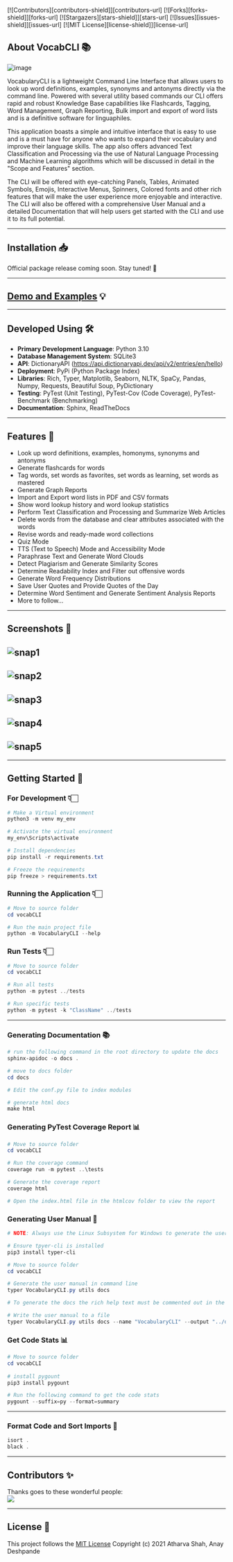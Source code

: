 [![Contributors][contributors-shield]][contributors-url]
[![Forks][forks-shield]][forks-url]
[![Stargazers][stars-shield]][stars-url]
[![Issues][issues-shield]][issues-url]
[![MIT License][license-shield]][license-url]

## About VocabCLI 📚

![image](https://user-images.githubusercontent.com/68660002/207532026-a82ce199-51b8-4d11-8efd-01e37ec5564f.png)

VocabularyCLI is a lightweight Command Line Interface that allows users to look up word definitions, examples, synonyms and antonyms directly via the command line. Powered with several utility based commands our CLI offers rapid and robust Knowledge Base capabilities like Flashcards, Tagging, Word Management, Graph Reporting, Bulk import and export of word lists and is a definitive software for linguaphiles.

This application boasts a simple and intuitive interface that is easy to use and is a must have for anyone who wants to expand their vocabulary and improve their language skills. The app also offers advanced Text Classification and Processing via the use of Natural Language Processing and Machine Learning algorithms which will be discussed in detail in the "Scope and Features" section.

The CLI will be offered with eye-catching Panels, Tables, Animated Symbols, Emojis, Interactive Menus, Spinners, Colored fonts and other rich features that will make the user experience more enjoyable and interactive. The CLI will also be offered with a comprehensive User Manual and a detailed Documentation that will help users get started with the CLI and use it to its full potential.

---

## Installation 📥

Official package release coming soon. Stay tuned! 🚧
<!-- ```powershell

# Install the package from PyPi
pip3 install vocabcli

# Upgrade the package
pip3 install --upgrade vocabcli

# Uninstallation
pip3 uninstall vocabcli
``` -->

---

## [Demo and Examples](https://vocabcli.github.io/demo) 💡

---

## Developed Using 🛠

- **Primary Development Language**: Python 3.10
- **Database Management System**: SQLite3
- **API**: DictionaryAPI (<https://api.dictionaryapi.dev/api/v2/entries/en/hello>)
- **Deployment**: PyPi (Python Package Index)
- **Libraries**: Rich, Typer, Matplotlib, Seaborn, NLTK, SpaCy, Pandas, Numpy, Requests, Beautiful Soup, PyDictionary
- **Testing**: PyTest (Unit Testing), PyTest-Cov (Code Coverage), PyTest-Benchmark (Benchmarking)
- **Documentation**: Sphinx, ReadTheDocs

---

## Features 🎯

- Look up word definitions, examples, homonyms, synonyms and antonyms
- Generate flashcards for words
- Tag words, set words as favorites, set words as learning, set words as mastered
- Generate Graph Reports
- Import and Export word lists in PDF and CSV formats
- Show word lookup history and word lookup statistics
- Perform Text Classification and Processing and Summarize Web Articles
- Delete words from the database and clear attributes associated with the words
- Revise words and ready-made word collections
- Quiz Mode
- TTS (Text to Speech) Mode and Accessibility Mode
- Paraphrase Text and Generate Word Clouds
- Detect Plagiarism and Generate Similarity Scores
- Determine Readability Index and Filter out offensive words
- Generate Word Frequency Distributions
- Save User Quotes and Provide Quotes of the Day
- Determine Word Sentiment and Generate Sentiment Analysis Reports
- More to follow...

---

## Screenshots 📸

![snap1](https://user-images.githubusercontent.com/68660002/205949431-a10bfb73-05a3-484c-9821-061ee3eddfa0.png)
---

![snap2](https://user-images.githubusercontent.com/68660002/205949434-d3f3c567-a5ed-4c9c-a3a3-17aaefc22c50.png)
---

![snap3](https://user-images.githubusercontent.com/68660002/205949437-23b90fd1-6023-4eb3-ba3f-dff735bb00ee.png)
---

![snap4](https://user-images.githubusercontent.com/68660002/205949444-25b5ab53-f000-42dd-aac5-99c8013c8d76.png)
---

![snap5](https://user-images.githubusercontent.com/68660002/207532081-e088f7d5-f7ef-44fc-9152-c5b72283cb55.png)
---

---

## Getting Started 🚀

### For Development 👇🏻

```powershell
# Make a Virtual environment
python3 -m venv my_env

# Activate the virtual environment
my_env\Scripts\activate

# Install dependencies
pip install -r requirements.txt

# Freeze the requirements
pip freeze > requirements.txt
```

### Running the Application 👇🏻

```powershell
# Move to source folder
cd vocabCLI

# Run the main project file
python -m VocabularyCLI --help
```

### Run Tests 👇🏻

```powershell
# Move to source folder
cd vocabCLI

# Run all tests
python -m pytest ../tests

# Run specific tests
python -m pytest -k "ClassName" ../tests 
```

---

### Generating Documentation 📚

```powershell
# run the following command in the root directory to update the docs
sphinx-apidoc -o docs .

# move to docs folder
cd docs

# Edit the conf.py file to index modules

# generate html docs
make html
```

### Generating PyTest Coverage Report 📊

```powershell
# Move to source folder
cd vocabCLI

# Run the coverage command
coverage run -m pytest ..\tests

# Generate the coverage report
coverage html

# Open the index.html file in the htmlcov folder to view the report
```

### Generating User Manual 📖

```powershell
# NOTE: Always use the Linux Subsystem for Windows to generate the user manual. 

# Ensure tpyer-cli is installed
pip3 install typer-cli

# Move to source folder
cd vocabCLI

# Generate the user manual in command line 
typer VocabularyCLI.py utils docs

# To generate the docs the rich help text must be commented out in the main file (VocabularyCLI.py) and the modules.* imports must also be commented out. Use the Regex in Notes.md to comment out the rich help text.

# Write the user manual to a file
typer VocabularyCLI.py utils docs --name "VocabularyCLI" --output "../docs/user_manual.md"
```

### Get Code Stats 📊

```powershell
# Move to source folder
cd vocabCLI
 
# install pygount
pip3 install pygount

# Run the following command to get the code stats
pygount --suffix=py --format=summary
```
---

### Format Code and Sort Imports 📝

```powershell
isort .
black .
```

---

## Contributors ✨

Thanks goes to these wonderful people: <br>
![](https://contrib.rocks/image?repo=VocabCLI/VocabCLI)

---

## License 📜

This project follows the [MIT License](https://github.com/VocabCLI/VocabCLI/blob/main/LICENSE.md)
Copyright (c) 2021 Atharva Shah, Anay Deshpande
